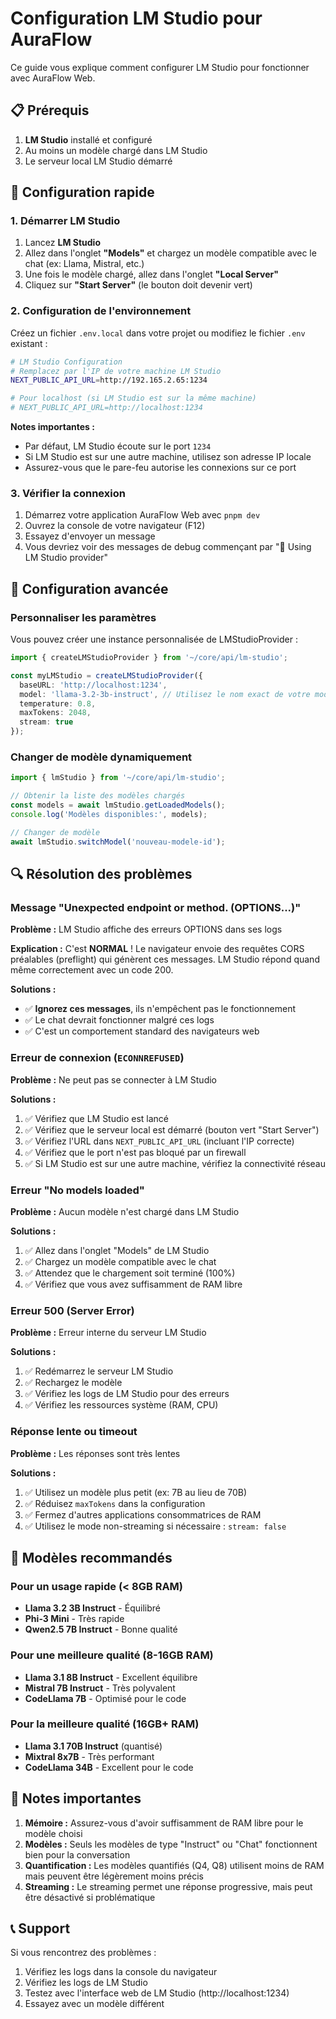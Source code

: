 # Configuration LM Studio pour AuraFlow

Ce guide vous explique comment configurer LM Studio pour fonctionner avec AuraFlow Web.

## 📋 Prérequis

1. **LM Studio** installé et configuré
2. Au moins un modèle chargé dans LM Studio
3. Le serveur local LM Studio démarré

## 🚀 Configuration rapide

### 1. Démarrer LM Studio

1. Lancez **LM Studio**
2. Allez dans l'onglet **"Models"** et chargez un modèle compatible avec le chat (ex: Llama, Mistral, etc.)
3. Une fois le modèle chargé, allez dans l'onglet **"Local Server"**
4. Cliquez sur **"Start Server"** (le bouton doit devenir vert)

### 2. Configuration de l'environnement

Créez un fichier `.env.local` dans votre projet ou modifiez le fichier `.env` existant :

```bash
# LM Studio Configuration
# Remplacez par l'IP de votre machine LM Studio
NEXT_PUBLIC_API_URL=http://192.165.2.65:1234

# Pour localhost (si LM Studio est sur la même machine)
# NEXT_PUBLIC_API_URL=http://localhost:1234
```

**Notes importantes :**
- Par défaut, LM Studio écoute sur le port `1234`
- Si LM Studio est sur une autre machine, utilisez son adresse IP locale
- Assurez-vous que le pare-feu autorise les connexions sur ce port

### 3. Vérifier la connexion

1. Démarrez votre application AuraFlow Web avec `pnpm dev`
2. Ouvrez la console de votre navigateur (F12)
3. Essayez d'envoyer un message
4. Vous devriez voir des messages de debug commençant par "🎯 Using LM Studio provider"

## 🔧 Configuration avancée

### Personnaliser les paramètres

Vous pouvez créer une instance personnalisée de LMStudioProvider :

```typescript
import { createLMStudioProvider } from '~/core/api/lm-studio';

const myLMStudio = createLMStudioProvider({
  baseURL: 'http://localhost:1234',
  model: 'llama-3.2-3b-instruct', // Utilisez le nom exact de votre modèle
  temperature: 0.8,
  maxTokens: 2048,
  stream: true
});
```

### Changer de modèle dynamiquement

```typescript
import { lmStudio } from '~/core/api/lm-studio';

// Obtenir la liste des modèles chargés
const models = await lmStudio.getLoadedModels();
console.log('Modèles disponibles:', models);

// Changer de modèle
await lmStudio.switchModel('nouveau-modele-id');
```

## 🔍 Résolution des problèmes

### Message "Unexpected endpoint or method. (OPTIONS...)"

**Problème :** LM Studio affiche des erreurs OPTIONS dans ses logs

**Explication :** C'est **NORMAL** ! Le navigateur envoie des requêtes CORS préalables (preflight) qui génèrent ces messages. LM Studio répond quand même correctement avec un code 200.

**Solutions :**
- ✅ **Ignorez ces messages**, ils n'empêchent pas le fonctionnement
- ✅ Le chat devrait fonctionner malgré ces logs
- ✅ C'est un comportement standard des navigateurs web

### Erreur de connexion (`ECONNREFUSED`)

**Problème :** Ne peut pas se connecter à LM Studio

**Solutions :**
1. ✅ Vérifiez que LM Studio est lancé
2. ✅ Vérifiez que le serveur local est démarré (bouton vert "Start Server")
3. ✅ Vérifiez l'URL dans `NEXT_PUBLIC_API_URL` (incluant l'IP correcte)
4. ✅ Vérifiez que le port n'est pas bloqué par un firewall
5. ✅ Si LM Studio est sur une autre machine, vérifiez la connectivité réseau

### Erreur "No models loaded"

**Problème :** Aucun modèle n'est chargé dans LM Studio

**Solutions :**
1. ✅ Allez dans l'onglet "Models" de LM Studio
2. ✅ Chargez un modèle compatible avec le chat
3. ✅ Attendez que le chargement soit terminé (100%)
4. ✅ Vérifiez que vous avez suffisamment de RAM libre

### Erreur 500 (Server Error)

**Problème :** Erreur interne du serveur LM Studio

**Solutions :**
1. ✅ Redémarrez le serveur LM Studio
2. ✅ Rechargez le modèle
3. ✅ Vérifiez les logs de LM Studio pour des erreurs
4. ✅ Vérifiez les ressources système (RAM, CPU)

### Réponse lente ou timeout

**Problème :** Les réponses sont très lentes

**Solutions :**
1. ✅ Utilisez un modèle plus petit (ex: 7B au lieu de 70B)
2. ✅ Réduisez `maxTokens` dans la configuration
3. ✅ Fermez d'autres applications consommatrices de RAM
4. ✅ Utilisez le mode non-streaming si nécessaire : `stream: false`

## 🎯 Modèles recommandés

### Pour un usage rapide (< 8GB RAM)
- **Llama 3.2 3B Instruct** - Équilibré
- **Phi-3 Mini** - Très rapide
- **Qwen2.5 7B Instruct** - Bonne qualité

### Pour une meilleure qualité (8-16GB RAM)
- **Llama 3.1 8B Instruct** - Excellent équilibre
- **Mistral 7B Instruct** - Très polyvalent
- **CodeLlama 7B** - Optimisé pour le code

### Pour la meilleure qualité (16GB+ RAM)
- **Llama 3.1 70B Instruct** (quantisé)
- **Mixtral 8x7B** - Très performant
- **CodeLlama 34B** - Excellent pour le code

## 🚨 Notes importantes

1. **Mémoire :** Assurez-vous d'avoir suffisamment de RAM libre pour le modèle choisi
2. **Modèles :** Seuls les modèles de type "Instruct" ou "Chat" fonctionnent bien pour la conversation
3. **Quantification :** Les modèles quantifiés (Q4, Q8) utilisent moins de RAM mais peuvent être légèrement moins précis
4. **Streaming :** Le streaming permet une réponse progressive, mais peut être désactivé si problématique

## 📞 Support

Si vous rencontrez des problèmes :

1. Vérifiez les logs dans la console du navigateur
2. Vérifiez les logs de LM Studio
3. Testez avec l'interface web de LM Studio (http://localhost:1234)
4. Essayez avec un modèle différent
